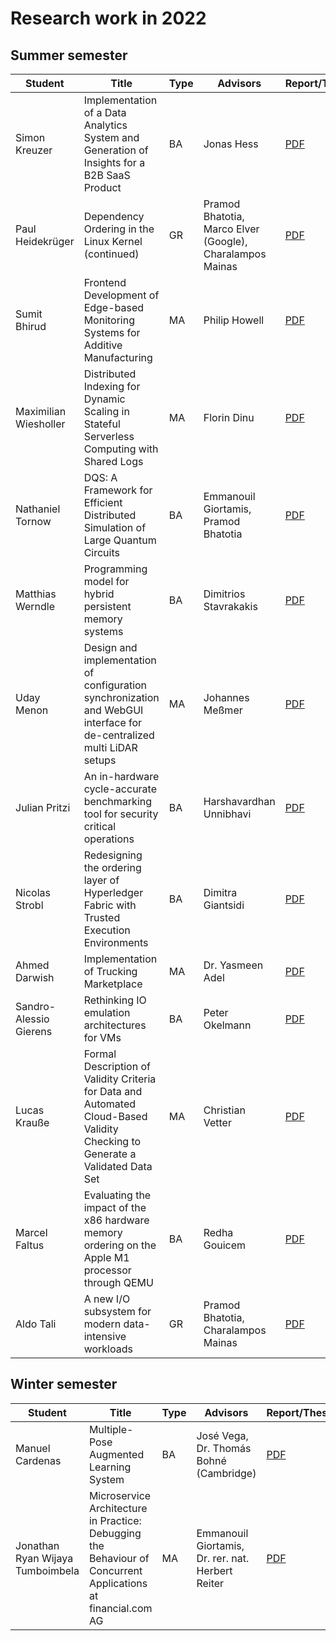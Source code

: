 # Research work in 2022

## Summer semester

| Student                | Title                                                                                                                         | Type | Advisors                                                  | Report/Thesis                                                                                                                                                   | Presentation                                                                                                                                                     |
| ---------------------- | ----------------------------------------------------------------------------------------------------------------------------- | ---- | --------------------------------------------------------- | --------------------------------------------------------------------------------------------------------------------------------------------------------------- | ---------------------------------------------------------------------------------------------------------------------------------------------------------------- |
| Simon Kreuzer          | Implementation of a Data Analytics System and Generation of Insights for a B2B SaaS Product                                   | BA   | Jonas Hess                                                | [PDF](summer/docs/bsc_kreuzer_implementation_of_a_data_analytics_system_and_generation_of_insights_for_a_b2b_saas_product.pdf)                                  | [PDF](summer/talks/bsc_kreuzer_implementation_of_a_data_analytics_system_and_generation_of_insights_for_a_b2b_saas_product.pdf)                                  |
| Paul Heidekrüger       | Dependency Ordering in the Linux Kernel (continued)                                                                           | GR   | Pramod Bhatotia, Marco Elver (Google), Charalampos Mainas | [PDF](summer/docs/gr_heidekrueger_do_it_lk.pdf)                                                                                                                 |                                                                                                                                                                  |
| Sumit Bhirud           | Frontend Development of Edge-based Monitoring Systems for Additive Manufacturing                                              | MA   | Philip Howell                                             | [PDF](summer/docs/msc_bhirud_frontend_development_of_edge_based_monitoring_systems_for_additive_manufacturing.pdf)                                              | [PDF](summer/talks/msc_bhirud_frontend_development_of_edge_based_monitoring_systems_for_additive_manufacturing.pdf)                                              |
| Maximilian Wiesholler  | Distributed Indexing for Dynamic Scaling in Stateful Serverless Computing with Shared Logs                                    | MA   | Florin Dinu                                               | [PDF](summer/docs/msc_wiesholler_distributed_indexing_for_dynamic_scaling_in_stateful_serverless_computing_with_shared_logs.pdf)                                | [PDF](summer/talks/msc_wiesholler_distributed_indexing_for_dynamic_scaling_in_stateful_serverless_computing_with_shared_logs.pdf)                                |
| Nathaniel Tornow       | DQS: A Framework for Efficient Distributed Simulation of Large Quantum Circuits                                               | BA   | Emmanouil Giortamis, Pramod Bhatotia                      | [PDF](summer/docs/bsc_tornow_dqs_a_framework_for_efficient_distributed_simulation_of_large_quantum_circuits.pdf)                                                |                                                                                                                                                                  |
| Matthias Werndle       | Programming model for hybrid persistent memory systems                                                                        | BA   | Dimitrios Stavrakakis                                     | [PDF](summer/docs/bsc_werndle_programming_model_for_hybrid_persistent_memory_systems.pdf)                                                                       | [PDF](summer/talks/bsc_werndle_programming_model_for_hybrid_persistent_memory_systems.pdf)                                                                       |
| Uday Menon             | Design and implementation of configuration synchronization and WebGUI interface for de-centralized multi LiDAR setups         | MA   | Johannes Meßmer                                           | [PDF](summer/docs/msc_menon_design_and_implementation_of_configuration_synchronization_and_WebGUI_for_decentralized_multi_LiDAR_setups.pdf)                     | [PDF](summer/talks/msc_menon_design_and_implementation_of_configuration_synchronization_and_WebGUI_for_decentralized_multi_LiDAR_setups.pdf)                     |
| Julian Pritzi          | An in-hardware cycle-accurate benchmarking tool for security critical operations                                              | BA   | Harshavardhan Unnibhavi                                   | [PDF](summer/docs/bsc_pritzi_an_in_hardware_cycle_accurate_benchmarking_tool_for_security_critical_operations.pdf)                                              | [PDF](summer/talks/bsc_pritzi_an_in_hardware_cycle_accurate_benchmarking_tool_for_security_critical_operations.pdf)                                              |
| Nicolas Strobl         | Redesigning the ordering layer of Hyperledger Fabric with Trusted Execution Environments                                      | BA   | Dimitra Giantsidi                                         | [PDF](summer/docs/bsc_strobl_redesigning_the_ordering_layer_of_hyperledger_fabric_with_trusted_execution_environments.pdf)                                      |  [PDF](summer/talks/bsc_strobl_redesigning_the_ordering_layer_of_hyperledger_fabric_with_trusted_execution_environments.pdf)                                                                                                                                                                |
| Ahmed Darwish          | Implementation of Trucking Marketplace                                                                                        | MA   | Dr. Yasmeen Adel                                          | [PDF](summer/docs/msc_Darwish_Implementation_of_trucking_marketplace.pdf)                                                                                       | [PDF](summer/talks/msc_Darwish_Implementation_of_Trucking_Marketplace.pdf)                                                                                       |
| Sandro-Alessio Gierens | Rethinking IO emulation architectures for VMs                                                                                 | BA   | Peter Okelmann                                            | [PDF](summer/docs/bsc_gierens_rethinking_io_emulation_architectures_for_vms.pdf)                                                                                | [PDF](summer/talks/bsc_gierens_rethinking_io_emulation_architectures_for_vms.pdf)                                                                                |
| Lucas Krauße           | Formal Description of Validity Criteria for Data and Automated Cloud-Based Validity Checking to Generate a Validated Data Set | MA   | Christian Vetter                                          | [PDF](summer/docs/msc_krauße_formal_description_of_validity_criteria_for_data_and_automated_cloud_based_validity_checking_to_generate_a_validated_data_set.pdf) | [PDF](summer/talks/msc_krauße_formal_description_of_validity_criteria_for_data_and_automated_cloud_based_validity_checking_to_generate_a_validated_data_set.pdf) |
| Marcel Faltus          | Evaluating the impact of the x86 hardware memory ordering on the Apple M1 processor through QEMU                              | BA   | Redha Gouicem                                             | [PDF](summer/docs/bsc_faltus_evaluating_the_impact_of_the_x86_hardware_memory_ordering_on_the_Apple_M1processor_through_QEMU.pdf)                               | [PDF](summer/talks/bsc_faltus_evaluating_the_impact_of_the_x86_hardware_memory_ordering_on_the_Apple_M1processor_through_QEMU.pdf)                               |
| Aldo Tali       | A new I/O subsystem for modern data-intensive workloads                                                                           | GR   | Pramod Bhatotia, Charalampos Mainas | [PDF](summer/docs/gr_tali_IO_sfm_diw.pdf)                                                                                                                 | [PDF](summer/talks/gr_tali_a_new_IO_subsystem_for_modern_data-intensive_workloads.pdf)                                                                                                                                                                   |

## Winter semester
| Student                | Title                                                                                                                         | Type | Advisors                                                  | Report/Thesis                                                                                                                                                   | Presentation                                                                                                                                                     |
| ---------------------- | ----------------------------------------------------------------------------------------------------------------------------- | ---- | --------------------------------------------------------- | --------------------------------------------------------------------------------------------------------------------------------------------------------------- | ---------------------------------------------------------------------------------------------------------------------------------------------------------------- |
| Manuel Cardenas | Multiple-Pose Augmented Learning System | BA | José Vega, Dr. Thomás Bohné (Cambridge) | [PDF](winter/docs/bsc_cardenas_multiple_pose_augmented_learning_system.pdf) | [PDF](winter/talks/bsc_cardenas_multiple_pose_augmented_learning_system.pdf) |
| Jonathan Ryan Wijaya Tumboimbela | Microservice Architecture in Practice: Debugging the Behaviour of Concurrent Applications at financial.com AG | MA | Emmanouil Giortamis, Dr. rer. nat. Herbert Reiter | [PDF](winter/docs/msc_tumboimbela_microservice_architecture_in_practice_external.pdf) | [PDF](winter/talks/msc_tumboimbela_microservice_architecture_in_practice_external.pdf)
